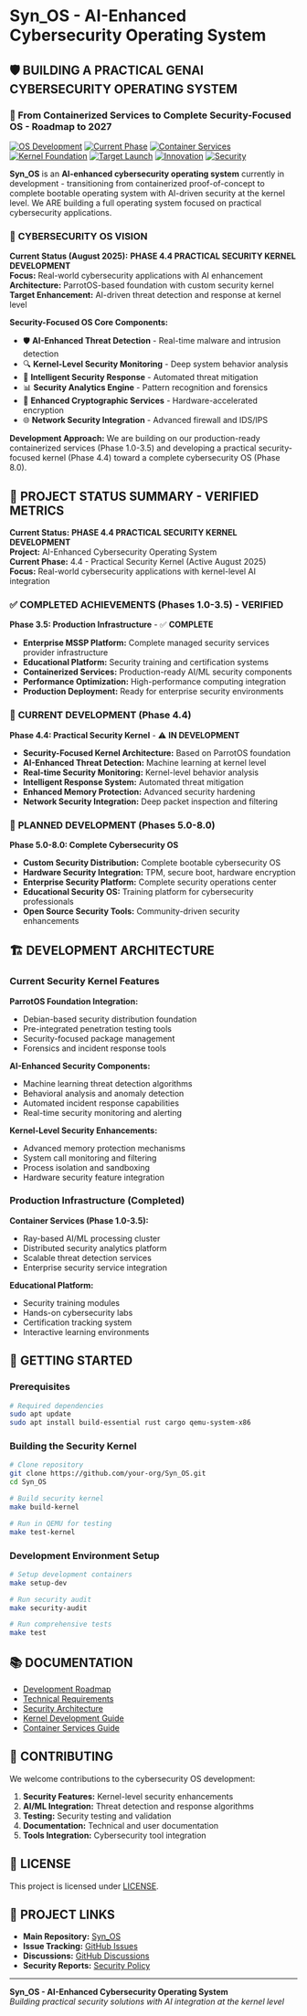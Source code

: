 # Syn_OS - AI-Enhanced Cybersecurity Operating System

## 🛡️ BUILDING A PRACTICAL GENAI CYBERSECURITY OPERATING SYSTEM

### 🚀 From Containerized Services to Complete Security-Focused OS - Roadmap to 2027

[![OS Development](https://img.shields.io/badge/GenAI%20OS-IN%20DEVELOPMENT-orange)](#development-status)
[![Current Phase](https://img.shields.io/badge/Phase-4.4%20PRACTICAL%20SECURITY%20KERNEL-blue)](#development-phases)
[![Container Services](https://img.shields.io/badge/Container%20Services-PRODUCTION%20READY-green)](#container-services)
[![Kernel Foundation](https://img.shields.io/badge/Security%20Kernel-IN%20DEVELOPMENT-yellow)](#kernel-foundation)
[![Target Launch](https://img.shields.io/badge/Cybersecurity%20OS-DEVELOPMENT-blue)](#target-launch)
[![Innovation](https://img.shields.io/badge/Innovation-AI%20ENHANCED%20SECURITY-brightgreen)](#innovation)
[![Security](https://img.shields.io/badge/Security%20Focus-CYBERSECURITY%20SPECIALIZED-red)](#security-focus)

**Syn_OS** is an **AI-enhanced cybersecurity operating system** currently in development - transitioning from containerized proof-of-concept to complete bootable operating system with AI-driven security at the kernel level. We ARE building a full operating system focused on practical cybersecurity applications.

### 🎯 **CYBERSECURITY OS VISION**

**Current Status (August 2025):** **PHASE 4.4 PRACTICAL SECURITY KERNEL DEVELOPMENT**  
**Focus:** Real-world cybersecurity applications with AI enhancement  
**Architecture:** ParrotOS-based foundation with custom security kernel  
**Target Enhancement:** AI-driven threat detection and response at kernel level

**Security-Focused OS Core Components:**

- 🛡️ **AI-Enhanced Threat Detection** - Real-time malware and intrusion detection
- 🔍 **Kernel-Level Security Monitoring** - Deep system behavior analysis
- 🤖 **Intelligent Security Response** - Automated threat mitigation
- 📊 **Security Analytics Engine** - Pattern recognition and forensics
- 🔐 **Enhanced Cryptographic Services** - Hardware-accelerated encryption
- 🌐 **Network Security Integration** - Advanced firewall and IDS/IPS

**Development Approach:** We are building on our production-ready containerized services (Phase 1.0-3.5) and developing a practical security-focused kernel (Phase 4.4) toward a complete cybersecurity OS (Phase 8.0).

## 🎯 **PROJECT STATUS SUMMARY - VERIFIED METRICS**

**Current Status:** **PHASE 4.4 PRACTICAL SECURITY KERNEL DEVELOPMENT**  
**Project:** AI-Enhanced Cybersecurity Operating System  
**Current Phase:** 4.4 - Practical Security Kernel (Active August 2025)  
**Focus:** Real-world cybersecurity applications with kernel-level AI integration

### ✅ **COMPLETED ACHIEVEMENTS (Phases 1.0-3.5) - VERIFIED**

**Phase 3.5: Production Infrastructure** - ✅ **COMPLETE**

- **Enterprise MSSP Platform:** Complete managed security services provider infrastructure
- **Educational Platform:** Security training and certification systems
- **Containerized Services:** Production-ready AI/ML security components
- **Performance Optimization:** High-performance computing integration
- **Production Deployment:** Ready for enterprise security environments

### 🔨 **CURRENT DEVELOPMENT (Phase 4.4)**

**Phase 4.4: Practical Security Kernel** - ⚠️ **IN DEVELOPMENT**

- **Security-Focused Kernel Architecture:** Based on ParrotOS foundation
- **AI-Enhanced Threat Detection:** Machine learning at kernel level
- **Real-time Security Monitoring:** Kernel-level behavior analysis
- **Intelligent Response System:** Automated threat mitigation
- **Enhanced Memory Protection:** Advanced security hardening
- **Network Security Integration:** Deep packet inspection and filtering

### 🚧 **PLANNED DEVELOPMENT (Phases 5.0-8.0)**

**Phase 5.0-8.0: Complete Cybersecurity OS**

- **Custom Security Distribution:** Complete bootable cybersecurity OS
- **Hardware Security Integration:** TPM, secure boot, hardware encryption
- **Enterprise Security Platform:** Complete security operations center
- **Educational Security OS:** Training platform for cybersecurity professionals
- **Open Source Security Tools:** Community-driven security enhancements

## 🏗️ **DEVELOPMENT ARCHITECTURE**

### **Current Security Kernel Features**

**ParrotOS Foundation Integration:**
- Debian-based security distribution foundation
- Pre-integrated penetration testing tools
- Security-focused package management
- Forensics and incident response tools

**AI-Enhanced Security Components:**
- Machine learning threat detection algorithms
- Behavioral analysis and anomaly detection
- Automated incident response capabilities
- Real-time security monitoring and alerting

**Kernel-Level Security Enhancements:**
- Advanced memory protection mechanisms
- System call monitoring and filtering
- Process isolation and sandboxing
- Hardware security feature integration

### **Production Infrastructure (Completed)**

**Container Services (Phase 1.0-3.5):**
- Ray-based AI/ML processing cluster
- Distributed security analytics platform
- Scalable threat detection services
- Enterprise security service integration

**Educational Platform:**
- Security training modules
- Hands-on cybersecurity labs
- Certification tracking system
- Interactive learning environments

## 🔧 **GETTING STARTED**

### **Prerequisites**

```bash
# Required dependencies
sudo apt update
sudo apt install build-essential rust cargo qemu-system-x86
```

### **Building the Security Kernel**

```bash
# Clone repository
git clone https://github.com/your-org/Syn_OS.git
cd Syn_OS

# Build security kernel
make build-kernel

# Run in QEMU for testing
make test-kernel
```

### **Development Environment Setup**

```bash
# Setup development containers
make setup-dev

# Run security audit
make security-audit

# Run comprehensive tests
make test
```

## 📚 **DOCUMENTATION**

- [Development Roadmap](ROADMAP_DEVELOPMENT_FOCUSED.md)
- [Technical Requirements](GENAI_OS_TECHNICAL_REQUIREMENTS.md)
- [Security Architecture](docs/security/)
- [Kernel Development Guide](docs/kernel/)
- [Container Services Guide](docs/containers/)

## 🤝 **CONTRIBUTING**

We welcome contributions to the cybersecurity OS development:

1. **Security Features:** Kernel-level security enhancements
2. **AI/ML Integration:** Threat detection and response algorithms
3. **Testing:** Security testing and validation
4. **Documentation:** Technical and user documentation
5. **Tools Integration:** Cybersecurity tool integration

## 📄 **LICENSE**

This project is licensed under [LICENSE](LICENSE).

## 🔗 **PROJECT LINKS**

- **Main Repository:** [Syn_OS](https://github.com/your-org/Syn_OS)
- **Issue Tracking:** [GitHub Issues](https://github.com/your-org/Syn_OS/issues)
- **Discussions:** [GitHub Discussions](https://github.com/your-org/Syn_OS/discussions)
- **Security Reports:** [Security Policy](SECURITY.md)

---

**Syn_OS - AI-Enhanced Cybersecurity Operating System**  
*Building practical security solutions with AI integration at the kernel level*

